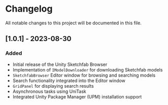 # Changelog

All notable changes to this project will be documented in this file.

## [1.0.1] - 2023-08-30

### Added

- Initial release of the Unity Sketchfab Browser
- Implementation of `IModelDownloader` for downloading Sketchfab models
- `SketchfabBrowser` Editor window for browsing and searching models
- Search functionality integrated into the Editor window
- `GridPanel` for displaying search results
- Asynchronous tasks using UniTask
- Integrated Unity Package Manager (UPM) installation support
